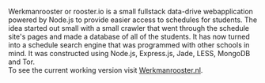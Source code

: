 Werkmanrooster or rooster.io is a small fullstack data-drive webapplication powered by Node.js to provide easier access to schedules for students. The idea started out small with a small crawler that went through the schedule site's pages and made a database of all of the students. It has now turned into a schedule search engine that was programmed with other schools in mind. It was constructed using Node.js, Express.js, Jade, LESS, MongoDB and Tor.  
To see the current working version visit [Werkmanrooster.nl](http://werkmanrooster.nl).
